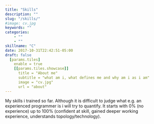 ```yaml
---
title: "Skills"
description: ""
slug: "/skills/"
#image: cv.jpg
keywords: ""
categories: 
    - ""
    - ""
skillname: "C"
date: 2017-10-31T22:42:51-05:00
draft: false
  [params.tiles]
    enable = true 
    [[params.tiles.showcase]]
      title = "About me"
      subtitle = "what am i, what defines me and why am i as i am"
      image = "cv.jpg"
      url = "about"
---
```

My skills i trained so far. 
Although it is difficult to judge what e.g. an experienced programmer is i will try to quantify.
It starts with 0% (no experience) up to 100% (confident at skill, gained deeper working experience, understands topology/technology).

